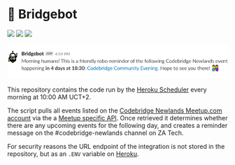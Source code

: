 # 🤖 Bridgebot

![](https://img.shields.io/badge/stability-work_in_progress-lightgrey.svg) [![](https://img.shields.io/badge/slack%20channel-%23codebridge--newlands-blue.svg)](https://zatech.github.io/) ![](https://img.shields.io/badge/PRs-welcome-brightgreen.svg)

![](img/bridgebot-example.png)

This repository contains the code run by the [Heroku Scheduler](https://devcenter.heroku.com/articles/scheduler) every morning at 10:00 AM UCT+2. 

The script pulls all events listed on the [Codebridge Newlands Meetup.com account](https://www.meetup.com/Codebridge/) via the a [Meetup specific API](http://api.meetup.com/Codebridge/events). Once retrieved it determines whether there are any upcoming events for the following day, and creates a reminder message on the #codebridge-newlands channel on ZA Tech.

For security reasons the URL endpoint of the integration is not stored in the repository, but as an `.ENV` variable on [Heroku](https://dashboard.heroku.com/).